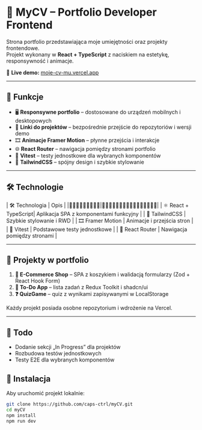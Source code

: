 # 💼 MyCV – Portfolio Developer Frontend

Strona portfolio przedstawiająca moje umiejętności oraz projekty frontendowe.  
Projekt wykonany w **React + TypeScript** z naciskiem na estetykę, responsywność i animacje.

🔗 **Live demo:** [moje-cv-mu.vercel.app](https://moje-cv-mu.vercel.app)

---

## 🚀 Funkcje

- 🖥️ **Responsywne portfolio** – dostosowane do urządzeń mobilnych i desktopowych  
- 🔗 **Linki do projektów** – bezpośrednie przejście do repozytoriów i wersji demo  
- 🎞️ **Animacje Framer Motion** – płynne przejścia i interakcje  
- 🌐 **React Router** – nawigacja pomiędzy stronami portfolio  
- 🧪 **Vitest** – testy jednostkowe dla wybranych komponentów  
- 🎨 **TailwindCSS** – spójny design i szybkie stylowanie  

---

## 🛠️ Technologie

| 🛠️ Technologia       | Opis                                   | 
|🔲🔲🔲🔲🔲🔲🔲🔲🔲|🔲🔲🔲🔲🔲🔲🔲🔲🔲🔲🔲🔲🔲🔲🔲🔲| 
| ⚛️ React + TypeScript| Aplikacja SPA z komponentami funkcyjny | 
| 🎨 TailwindCSS       | Szybkie stylowanie i RWD               |
| 🎞️ Framer Motion     | Animacje i przejścia stron             |
| 🧪 Vitest            | Podstawowe testy jednostkowe           |
| 🔀 React Router      | Nawigacja pomiędzy stronami            |

---

## 📂 Projekty w portfolio

1. **🛒 E-Commerce Shop** – SPA z koszykiem i walidacją formularzy (Zod + React Hook Form)  
2. **📝 To-Do App** – lista zadań z Redux Toolkit i shadcn/ui  
3. **❓ QuizGame** – quiz z wynikami zapisywanymi w LocalStorage  

Każdy projekt posiada osobne repozytorium i wdrożenie na Vercel.

---


## 📝 Todo
  - Dodanie sekcji „In Progress” dla projektów 
  - Rozbudowa testów jednostkowych
  - Testy E2E dla wybranych komponentów 


## 🔧 Instalacja

Aby uruchomić projekt lokalnie:

```bash
git clone https://github.com/caps-ctrl/myCV.git
cd myCV
npm install
npm run dev

